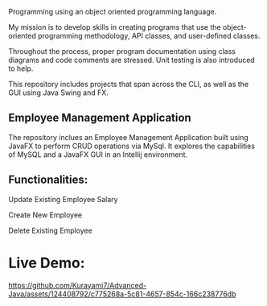 Programming using an object oriented programming language. 

My mission is to develop skills in creating programs that use the object-oriented programming methodology, API classes, and user-defined classes. 

Throughout the process, proper program documentation using class diagrams and code comments are stressed. Unit testing is also introduced to help.

This repository includes projects that span across the CLI, as well as the GUI using Java Swing and FX.

## Employee Management Application
The repository inclues an Employee Management Application built using JavaFX to perform CRUD operations via MySql. It explores the capabilities of MySQL and a JavaFX GUI in an Intellij environment.

## Functionalities:
Update Existing Employee Salary

Create New Employee

Delete Existing Employee

# Live Demo:
https://github.com/Kurayami7/Advanced-Java/assets/124408792/c775268a-5c81-4657-854c-166c238776db


